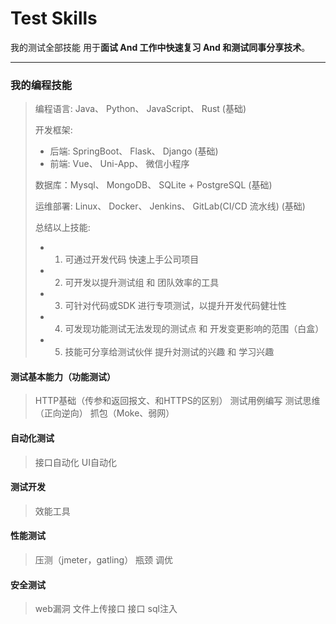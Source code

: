 # Test Skills
我的测试全部技能  用于**面试 And 工作中快速复习 And 和测试同事分享技术**。

---

### 我的编程技能
  > 编程语言: Java、 Python、 JavaScript、 Rust (基础)
  >
  > 开发框架: 
  > - 后端: SpringBoot、 Flask、 Django (基础)
  > - 前端: Vue、 Uni-App、 微信小程序
  >
  > 数据库：Mysql、 MongoDB、 SQLite + PostgreSQL (基础)
  > 
  > 运维部署: Linux、 Docker、 Jenkins、 GitLab(CI/CD 流水线) (基础)
  >
  > 总结以上技能:
  > - 1. 可通过开发代码 快速上手公司项目
  > - 2. 可开发以提升测试组 和 团队效率的工具
  > - 3. 可针对代码或SDK 进行专项测试，以提升开发代码健壮性 
  > - 4. 可发现功能测试无法发现的测试点 和 开发变更影响的范围（白盒）
  > - 5. 技能可分享给测试伙伴 提升対测试的兴趣 和 学习兴趣
  >    

#### 测试基本能力（功能测试）

> HTTP基础（传参和返回报文、和HTTPS的区别）
> 测试用例编写 测试思维（正向逆向）
> 抓包（Moke、弱网）

#### 自动化测试
> 接口自动化
> UI自动化

#### 测试开发
> 效能工具

#### 性能测试
> 压测（jmeter，gatling）
> 瓶颈
> 调优

#### 安全测试
> web漏洞
> 文件上传接口
> 接口 sql注入
